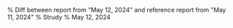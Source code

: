 % Diff between report from "May 12, 2024" and reference report from "May 11, 2024"
% Strudy
% May 12, 2024


